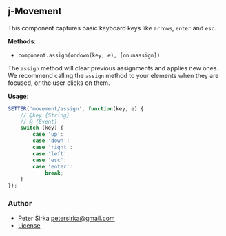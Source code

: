 ## j-Movement

This component captures basic keyboard keys like `arrows`, `enter` and `esc`.

__Methods__:

- `component.assign(ondown(key, e), [onunassign])`

The `assign` method will clear previous assignments and applies new ones. We recommend calling the `assign` method to your elements when they are focused, or the user clicks on them.

__Usage__:

```js
SETTER('movement/assign', function(key, e) {
	// @key {String}
	// @ {Event}
	switch (key) {
		case 'up':
		case 'down':
		case 'right':
		case 'left':
		case 'esc':
		case 'enter':
			break;
	}
});
```

### Author

- Peter Širka <petersirka@gmail.com>
- [License](https://www.totaljs.com/license/)
